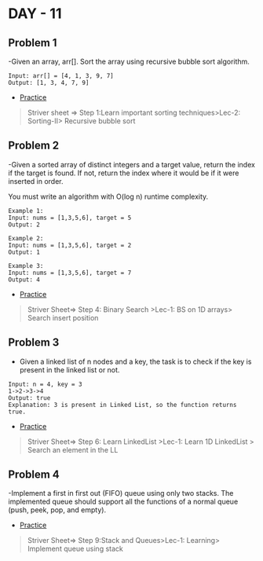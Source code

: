 # DAY - 11

## Problem 1
-Given an array, arr[]. Sort the array using recursive bubble sort algorithm.
```
Input: arr[] = [4, 1, 3, 9, 7]
Output: [1, 3, 4, 7, 9]
```

- [Practice](https://www.geeksforgeeks.org/problems/bubble-sort/1)

> Striver sheet => Step 1:Learn important sorting techniques>Lec-2: Sorting-II> Recursive bubble sort

## Problem 2
-Given a sorted array of distinct integers and a target value, return the index if the target is found. If not, return the index where it would be if it were inserted in order.

You must write an algorithm with O(log n) runtime complexity.

```
Example 1:
Input: nums = [1,3,5,6], target = 5
Output: 2

Example 2:
Input: nums = [1,3,5,6], target = 2
Output: 1

Example 3:
Input: nums = [1,3,5,6], target = 7
Output: 4
```

- [Practice](https://leetcode.com/problems/search-insert-position/description/)

> Striver Sheet=> Step 4: Binary Search >Lec-1: BS on 1D arrays> Search insert position

## Problem 3
- Given a linked list of n nodes and a key, the task is to check if the key is present in the linked list or not.
```
Input: n = 4, key = 3
1->2->3->4
Output: true
Explanation: 3 is present in Linked List, so the function returns true.
```
- [Practice](https://www.geeksforgeeks.org/problems/search-in-linked-list-1664434326/1)


> Striver Sheet=> Step 6: Learn LinkedList >Lec-1: Learn 1D LinkedList > Search an element in the LL

## Problem 4
-Implement a first in first out (FIFO) queue using only two stacks. The implemented queue should support all the functions of a normal queue (push, peek, pop, and empty).


- [Practice](https://leetcode.com/problems/implement-queue-using-stacks/description/)

> Striver Sheet=> Step 9:Stack and Queues>Lec-1: Learning> Implement queue using stack

